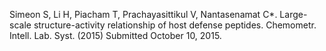 Simeon S, Li H, Piacham T, Prachayasittikul V, Nantasenamat C*. Large-scale structure-activity relationship of host defense peptides. Chemometr. Intell. Lab. Syst. (2015) Submitted October 10, 2015.
